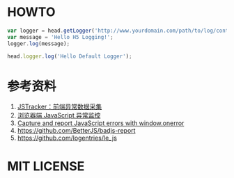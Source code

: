 HOWTO
==

```javascript
var logger = head.getLogger('http://www.yourdomain.com/path/to/log/controller');
var message = 'Hello H5 Logging!';
logger.log(message);

head.logger.log('Hello Default Logger');
```

参考资料
==

1. [JSTracker：前端异常数据采集](http://taobaofed.org/blog/2015/10/28/jstracker-how-to-collect-data/)
2. [浏览器端 JavaScript 异常监控](http://www.infoq.com/cn/presentations/javascript-exception-monitoring-for-dummies-in-browser-side)
3. [Capture and report JavaScript errors with window.onerror](https://blog.sentry.io/2016/01/04/client-javascript-reporting-window-onerror.html)
4. https://github.com/BetterJS/badjs-report
5. https://github.com/logentries/le_js

MIT LICENSE
==
